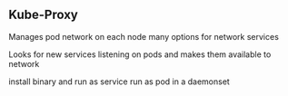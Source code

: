 ## Kube-Proxy

Manages pod network on each node
many options for network services

Looks for new services listening on pods and makes them available to network

install binary and run as service
run as pod in a daemonset

